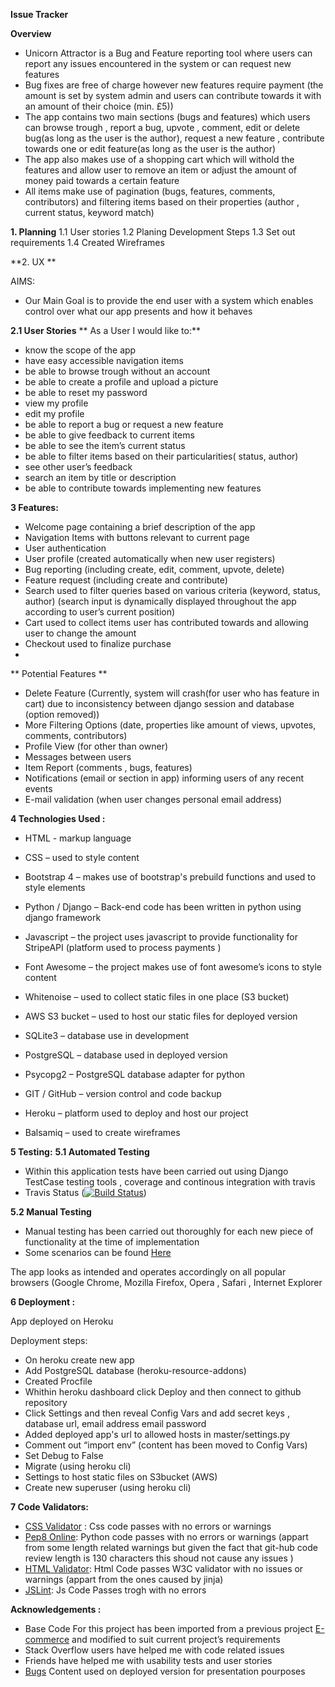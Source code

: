 **Issue Tracker**

**Overview**

-   Unicorn Attractor is a Bug and Feature reporting tool where users can report any issues encountered in the system or can request new features
-   Bug fixes are free of charge however new features require payment (the amount is set by system admin and users can contribute towards it with an amount of their choice (min. £5))
-   The app contains two main sections (bugs and features) which users can browse trough , report a bug, upvote , comment, edit or delete bug(as long as the user is the author), request a new feature , contribute towards one or edit feature(as long as the user is the author)
-   The app also makes use of a shopping cart which will withold the features and allow user to remove an item or adjust the amount of money paid towards a certain feature
-   All items make use of pagination (bugs, features, comments, contributors) and filtering items based on their properties (author , current status, keyword match)

**1. Planning**
1.1 User stories
1.2 Planing Development Steps
1.3 Set out requirements 
1.4 Created Wireframes

**2. UX **

AIMS:
-   Our Main Goal is to provide the end user with a system which enables control over what our app presents and how it behaves

**2.1 User Stories**
** As a User I would like to:**    
-   know the scope of the app
-   have easy accessible navigation items
-   be able to browse trough without an account
-   be able to create a profile and upload a picture
-   be able to reset my password
-   view my profile
-   edit my profile
-   be able to report a bug or request a new feature
-   be able to give feedback to current items
-   be able to see the item’s current status
-   be able to filter items based on their particularities( status, author)
-   see other user’s feedback
-   search an item by title or description
-   be able to contribute towards implementing new features
  
**3 Features:**

-   Welcome page containing a brief description of the app    
-   Navigation Items with buttons relevant to current page
-   User authentication
-   User profile (created automatically when new user registers)
-   Bug reporting (including create, edit, comment, upvote, delete)
-   Feature request (including create and contribute)
-   Search used to filter queries based on various criteria (keyword, status, author) (search input is dynamically displayed throughout the app according to user’s current position)
-   Cart used to collect items user has contributed towards and allowing user to change the amount
-   Checkout used to finalize purchase
-   
** Potential Features **

-   Delete Feature (Currently, system will crash(for user who has feature in cart) due to inconsistency between django session and database (option removed))
-   More Filtering Options (date, properties like amount of views, upvotes, comments, contributors)
-   Profile View (for other than owner)
-   Messages between users
-   Item Report (comments , bugs, features)
-   Notifications (email or section in app) informing users of any recent events
-   E-mail validation (when user changes personal email address) 

**4 Technologies Used :**

-   HTML - markup language
    
-   CSS – used to style content
    
-   Bootstrap 4 – makes use of bootstrap's prebuild functions and used to style elements
    
-   Python / Django – Back-end code has been written in python using django framework
    
-   Javascript – the project uses javascript to provide functionality for StripeAPI (platform used to process payments )
    
-   Font Awesome – the project makes use of font awesome’s icons to style content
    
-   Whitenoise – used to collect static files in one place (S3 bucket)
    
-   AWS S3 bucket – used to host our static files for deployed version
    
-   SQLite3 – database use in development
    
-   PostgreSQL – database used in deployed version
    
-   Psycopg2 – PostgreSQL database adapter for python
    
-   GIT / GitHub – version control and code backup
    
-   Heroku – platform used to deploy and host our project
    
-   Balsamiq – used to create wireframes

**5 Testing:**
**5.1 Automated Testing**
-   Within this application tests have been carried out using Django TestCase testing tools , coverage and continous integration with travis
-   Travis Status ([![Build Status](https://travis-ci.org/toderas/Issue-Tracker.svg?branch=master)](https://travis-ci.org/toderas/Issue-Tracker)) 

 **5.2   Manual Testing**
    
-   Manual testing has been carried out thoroughly for each new piece of functionality at the time of implementation
- Some scenarios can be found  [Here](https://github.com/toderas/Issue-Tracker/blob/master/tests/manual-tests/README.md)
    

The app looks as intended and operates accordingly on all popular browsers (Google Chrome, Mozilla Firefox, Opera , Safari , Internet Explorer

**6 Deployment :**

App deployed on Heroku

Deployment steps:

-   On heroku create new app
-   Add PostgreSQL database (heroku-resource-addons)
-   Created Procfile
-   Whithin heroku dashboard click Deploy and then connect to github repository
-   Click Settings and then reveal Config Vars and add secret keys , database url, email address email password
-   Added deployed app's url to allowed hosts in master/settings.py
-   Comment out “import env” (content has been moved to Config Vars)
-   Set Debug to False
-   Migrate (using heroku cli)
-   Settings to host static files on S3bucket (AWS)
-   Create new superuser (using heroku cli)

**7 Code Validators:**

- [CSS Validator](https://jigsaw.w3.org/css-validator/validator) : Css code passes with no errors or warnings
- [Pep8 Online](http://pep8online.com/): Python code passes with no errors or warnings (appart from some length related warnings but given the fact that git-hub code review length is 130 characters this shoud not cause any issues )
- [HTML Validator](https://validator.w3.org/): Html Code passes W3C validator with no issues or warnings (appart from the ones caused by jinja)
- [JSLint](https://www.jslint.com/): Js Code Passes trogh with no errors


**Acknowledgements :**

- Base Code For this project has been imported from a previous project [E-commerce](https://github.com/toderas/e-commerce)  and modified to suit current project’s requirements
- Stack Overflow users have helped me with code related issues
- Friends have helped me with usability tests and user stories 
- [Bugs](https://qa-platforms.com/most-common-bugs-in-mobile-application/) Content used on deployed version for presentation pourposes
